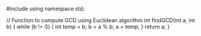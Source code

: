 #include <iostream>
using namespace std;

// Function to compute GCD using Euclidean algorithm
int findGCD(int a, int b) {
    while (b != 0) {
        int temp = b;
        b = a % b;
        a = temp;
    }
    return a;
}
